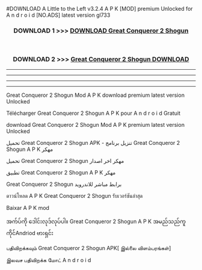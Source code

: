 #DOWNLOAD A Little to the Left v3.2.4 A P K [MOD] premium Unlocked for A n d r o i d [NO.ADS] latest version gl733 



<div align="center">

<h3>DOWNLOAD 1 >>> <a href="https://getmod1.web.app/?judule=Btd Battles">DOWNLOAD Great Conqueror 2 Shogun </a></h3><br>

<h3>DOWNLOAD 2 >>> <a href="https://getmod1.web.app/?judule=Btd Battles">Great Conqueror 2 Shogun  DOWNLOAD </a></h3>

</div>


----------------------------------------------------------

----------------------------------------------------------

----------------------------------------------------------

----------------------------------------------------------


Great Conqueror 2 Shogun  Mod A P K download premium latest version Unlocked

Télécharger Great Conqueror 2 Shogun  A P K pour A n d r o i d Gratuit

download Great Conqueror 2 Shogun  Mod A P K premium latest version Unlocked

تحميل Great Conqueror 2 Shogun  APK - تنزيل برنامج Great Conqueror 2 Shogun  A P K مهكر

تحميل Great Conqueror 2 Shogun  مهكر اخر اصدار

تطبيق Great Conqueror 2 Shogun  A P K مهكر

Great Conqueror 2 Shogun  برابط مباشر للاندرويد

ดาวน์โหลด A P K Great Conqueror 2 Shogun  รับเวอร์ชันล่าสุด

Baixar A P K mod

အက်ပ်ကို ဒေါင်းလုဒ်လုပ်ပါ။ Great Conqueror 2 Shogun  A P K အမည်သည်ကူကိုင်Andriod ဗားရှင်း

பதிவிறக்கவும் Great Conqueror 2 Shogun  APK[ இல்லை விளம்பரங்கள்] 
 
இலவச பதிவிறக்க மோட் A n d r o i d



